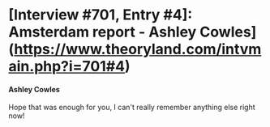 # [Interview #701, Entry #4]: Amsterdam report - Ashley Cowles](https://www.theoryland.com/intvmain.php?i=701#4)

#### Ashley Cowles

Hope that was enough for you, I can't really remember anything else right now!

